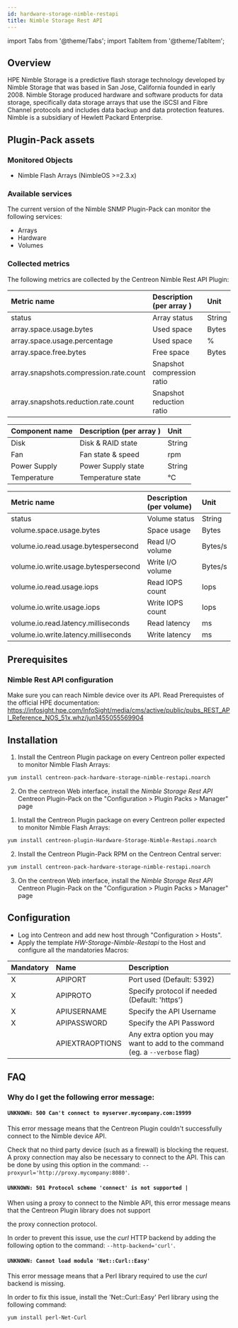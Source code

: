 ```yaml
---
id: hardware-storage-nimble-restapi
title: Nimble Storage Rest API
---
```

import Tabs from '@theme/Tabs';
import TabItem from '@theme/TabItem';


## Overview

HPE Nimble Storage is a predictive flash storage technology developed by Nimble Storage that was based in San Jose, California
founded in early 2008. Nimble Storage produced hardware and software products for data storage, specifically data storage arrays
that use the iSCSI and Fibre Channel protocols and includes data backup and data protection features. Nimble is a subsidiary of
Hewlett Packard Enterprise.

## Plugin-Pack assets

### Monitored Objects

* Nimble Flash Arrays (NimbleOS >=2.3.x)

### Available services

The current version of the Nimble SNMP Plugin-Pack can monitor the following services:

* Arrays
* Hardware
* Volumes

### Collected metrics

The following metrics are collected by the Centreon Nimble Rest API Plugin:

<Tabs groupId="operating-systems">
<TabItem value="Arrays" label="Arrays">

| Metric name                            | Description (per array )   | Unit   |
| :------------------------------------- | :------------------------- | :----- |
| status                                 | Array status               | String |
| array.space.usage.bytes                | Used space                 | Bytes  |
| array.space.usage.percentage           | Used space                 | %      |
| array.space.free.bytes                 | Free space                 | Bytes  |
| array.snapshots.compression.rate.count | Snapshot compression ratio |        |
| array.snapshots.reduction.rate.count   | Snapshot reduction ratio   |        |

</TabItem>
<TabItem value="Hardware" label="Hardware">

| Component name | Description (per array ) | Unit   |
| :------------- | :----------------------- | :----- |
| Disk           | Disk & RAID state        | String |
| Fan            | Fan state & speed        | rpm    |
| Power Supply   | Power Supply state       | String |
| Temperature    | Temperature state        | °C     |

</TabItem>
<TabItem value="Volumes" label="Volumes">

| Metric name                          | Description (per volume) | Unit    |
| :----------------------------------- | :----------------------- | :------ |
| status                               | Volume status            | String  |
| volume.space.usage.bytes             | Space usage              | Bytes   |
| volume.io.read.usage.bytespersecond  | Read I/O volume          | Bytes/s |
| volume.io.write.usage.bytespersecond | Write I/O volume         | Bytes/s |
| volume.io.read.usage.iops            | Read IOPS count          | Iops    |
| volume.io.write.usage.iops           | Write IOPS count         | Iops    |
| volume.io.read.latency.milliseconds  | Read latency             | ms      |
| volume.io.write.latency.milliseconds | Write latency            | ms      |

</TabItem>
</Tabs>

## Prerequisites

### Nimble Rest API configuration

Make sure you can reach Nimble device over its API. Read Prerequistes of the official HPE documentation:
https://infosight.hpe.com/InfoSight/media/cms/active/public/pubs_REST_API_Reference_NOS_51x.whz/jun1455055569904

## Installation

<Tabs groupId="operating-systems">
<TabItem value="Online IMP Licence & IT100 Editions" label="Online IMP Licence & IT100 Editions">

1. Install the Centreon Plugin package on every Centreon poller expected to monitor Nimble Flash Arrays:

```bash
yum install centreon-pack-hardware-storage-nimble-restapi.noarch
```

2. On the centreon Web interface, install the *Nimble Storage Rest API* Centreon Plugin-Pack on the "Configuration > Plugin Packs > Manager" page

</TabItem>
<TabItem value="Offline IMP License" label="Offline IMP License">

1. Install the Centreon Plugin package on every Centreon poller expected to monitor Nimble Flash Arrays:

```bash
yum install centreon-plugin-Hardware-Storage-Nimble-Restapi.noarch
```

2. Install the Centreon Plugin-Pack RPM on the Centreon Central server:

```bash
yum install centreon-pack-hardware-storage-nimble-restapi.noarch
```

3. On the centreon Web interface, install the *Nimble Storage Rest API* Centreon Plugin-Pack on the "Configuration > Plugin Packs > Manager" page

</TabItem>
</Tabs>

## Configuration

* Log into Centreon and add new host through "Configuration > Hosts".
* Apply the template *HW-Storage-Nimble-Restapi* to the Host and configure all the mandatories Macros:

| Mandatory | Name            | Description                                                                  |
| :-------- | :-------------- | :--------------------------------------------------------------------------- |
| X         | APIPORT         | Port used (Default: 5392)                                                    |
| X         | APIPROTO        | Specify protocol if needed (Default: 'https')                                |
| X         | APIUSERNAME     | Specify the API Username                                                     |
| X         | APIPASSWORD     | Specify the API Password                                                     |
|           | APIEXTRAOPTIONS | Any extra option you may want to add to the command (eg. a `--verbose` flag) |

## FAQ

### Why do I get the following error message:

#### ```UNKNOWN: 500 Can't connect to myserver.mycompany.com:19999```

This error message means that the Centreon Plugin couldn't successfully connect to the Nimble device API.

Check that no third party device (such as a firewall) is blocking the request.
A proxy connection may also be necessary to connect to the API.
This can be done by using this option in the command: ```--proxyurl='http://proxy.mycompany:8080'```.

#### ```UNKNOWN: 501 Protocol scheme 'connect' is not supported |```

When using a proxy to connect to the Nimble API, this error message means that the Centreon Plugin library does not support

the proxy connection protocol.

In order to prevent this issue, use the *curl* HTTP backend by adding the following option to the command: ```--http-backend='curl'```.

#### ```UNKNOWN: Cannot load module 'Net::Curl::Easy'```

This error message means that a Perl library required to use the *curl* backend is missing.

In order to fix this issue, install the 'Net\:\:Curl\:\:Easy' Perl library using the following command:

```bash
yum install perl-Net-Curl
```

